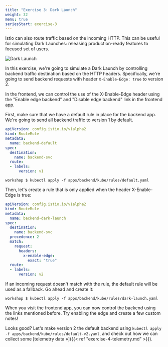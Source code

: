 ```yaml
---
title: "Exercise 3: Dark Launch"
weight: 32
menu: true
seriesStart: exercise-3
---
```


Istio can also route traffic based on the incoming HTTP. This can be useful for simulating Dark Launches: releasing production-ready features to focused set of users.

![Dark Launch](/istio-workshop/img/dark-launch.png)

In this exercise, we're going to simulate a Dark Launch by controlling backend traffic destination based on the HTTP headers. Specifically, we're going to send backend requests with header `X-Enable-Edge: true` to version 2.

In the frontend, we can control the use of the X-Enable-Edge header using the "Enable edge backend" and "Disable edge backend" link in the frontend app.

First, make sure that we have a default rule in place for the backend app. We're going to send all backend traffic to version 1 by default.

```yaml
apiVersion: config.istio.io/v1alpha2
kind: RouteRule
metadata:
  name: backend-default
spec:
  destination:
    name: backend-svc
  route:
  - labels:
      version: v1
```

```shell
workshop $ kubectl apply -f apps/backend/kube/rules/default.yaml
```

Then, let's create a rule that is only applied when the header X-Enable-Edge is true:

```yaml
apiVersion: config.istio.io/v1alpha2
kind: RouteRule
metadata:
  name: backend-dark-launch
spec:
  destination:
    name: backend-svc
  precedence: 2
  match:
    request:
      headers:
        x-enable-edge:
          exact: "true"
  route:
  - labels:
      version: v2
```

If an incoming request doesn't match with the rule, the default rule will be used as a fallback. Go ahead and create it:

```shell
workshop $ kubectl apply -f apps/backend/kube/rules/dark-launch.yaml
```

When you visit the frontend app, you can now control the backend using the links mentioned before. Try enabling the edge and create a few custom notes!

Looks good? Let's make version 2 the default backend using `kubectl apply -f apps/backend/kube/rules/default-v2.yaml`, and check out how we can collect some [telemetry data »]({{< ref "exercise-4-telemetry.md" >}}).
